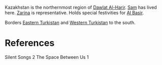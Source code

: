 Kazakhstan is the northernmost region of [Dawlat Al-Harir](../Dawlat%20Al-Harir.md). [Sam](../../Person/Sam.md) has lived here. [Zarina](../../Person/Zarina.md) is representative. Holds special festivities for [Al Basir](../../Religion/Al%20Basir.md).

Borders [Eastern Turkistan](Eastern%20Turkistan.md) and [Western Turkistan](Western%20Turkistan.md) to the south.

# References
Silent Songs 2
The Space Between Us 1